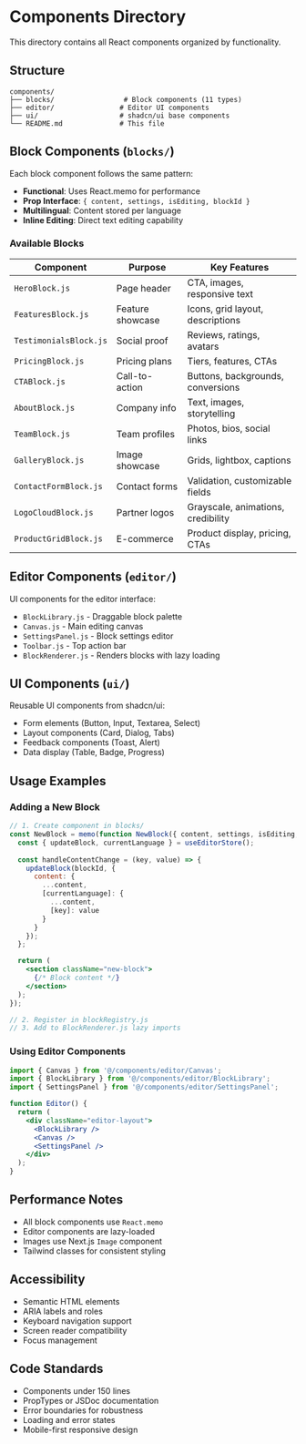 # Components Directory

This directory contains all React components organized by functionality.

## Structure

```
components/
├── blocks/                 # Block components (11 types)
├── editor/                # Editor UI components
├── ui/                    # shadcn/ui base components
└── README.md              # This file
```

## Block Components (`blocks/`)

Each block component follows the same pattern:

- **Functional**: Uses React.memo for performance
- **Prop Interface**: `{ content, settings, isEditing, blockId }`
- **Multilingual**: Content stored per language
- **Inline Editing**: Direct text editing capability

### Available Blocks

| Component | Purpose | Key Features |
|-----------|---------|-------------|
| `HeroBlock.js` | Page header | CTA, images, responsive text |
| `FeaturesBlock.js` | Feature showcase | Icons, grid layout, descriptions |
| `TestimonialsBlock.js` | Social proof | Reviews, ratings, avatars |
| `PricingBlock.js` | Pricing plans | Tiers, features, CTAs |
| `CTABlock.js` | Call-to-action | Buttons, backgrounds, conversions |
| `AboutBlock.js` | Company info | Text, images, storytelling |
| `TeamBlock.js` | Team profiles | Photos, bios, social links |
| `GalleryBlock.js` | Image showcase | Grids, lightbox, captions |
| `ContactFormBlock.js` | Contact forms | Validation, customizable fields |
| `LogoCloudBlock.js` | Partner logos | Grayscale, animations, credibility |
| `ProductGridBlock.js` | E-commerce | Product display, pricing, CTAs |

## Editor Components (`editor/`)

UI components for the editor interface:

- `BlockLibrary.js` - Draggable block palette
- `Canvas.js` - Main editing canvas 
- `SettingsPanel.js` - Block settings editor
- `Toolbar.js` - Top action bar
- `BlockRenderer.js` - Renders blocks with lazy loading

## UI Components (`ui/`)

Reusable UI components from shadcn/ui:

- Form elements (Button, Input, Textarea, Select)
- Layout components (Card, Dialog, Tabs)
- Feedback components (Toast, Alert)
- Data display (Table, Badge, Progress)

## Usage Examples

### Adding a New Block

```jsx
// 1. Create component in blocks/
const NewBlock = memo(function NewBlock({ content, settings, isEditing, blockId }) {
  const { updateBlock, currentLanguage } = useEditorStore();
  
  const handleContentChange = (key, value) => {
    updateBlock(blockId, {
      content: {
        ...content,
        [currentLanguage]: {
          ...content,
          [key]: value
        }
      }
    });
  };

  return (
    <section className="new-block">
      {/* Block content */}
    </section>
  );
});

// 2. Register in blockRegistry.js
// 3. Add to BlockRenderer.js lazy imports
```

### Using Editor Components

```jsx
import { Canvas } from '@/components/editor/Canvas';
import { BlockLibrary } from '@/components/editor/BlockLibrary';
import { SettingsPanel } from '@/components/editor/SettingsPanel';

function Editor() {
  return (
    <div className="editor-layout">
      <BlockLibrary />
      <Canvas />
      <SettingsPanel />
    </div>
  );
}
```

## Performance Notes

- All block components use `React.memo`
- Editor components are lazy-loaded
- Images use Next.js `Image` component
- Tailwind classes for consistent styling

## Accessibility

- Semantic HTML elements
- ARIA labels and roles
- Keyboard navigation support
- Screen reader compatibility
- Focus management

## Code Standards

- Components under 150 lines
- PropTypes or JSDoc documentation
- Error boundaries for robustness
- Loading and error states
- Mobile-first responsive design